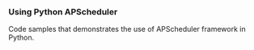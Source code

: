 ### Using Python APScheduler

Code samples that demonstrates the use of APScheduler framework
in Python.
